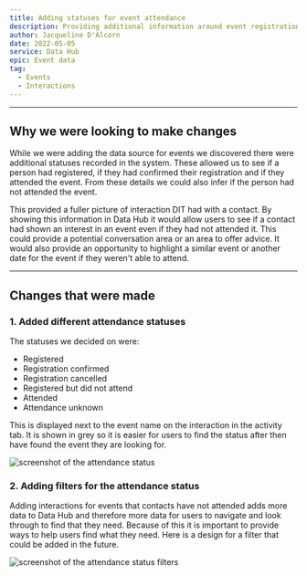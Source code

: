 ```yaml
---
title: Adding statuses for event attendance  
description: Providing additional information around event registration and attendance so users in contact with Companies have a fuller picture of the contact's interest.
author: Jacqueline D'Alcorn
date: 2022-05-05
service: Data Hub
epic: Event data  
tag:
  - Events
  - Interactions
---
```


***
## Why we were looking to make changes
While we were adding the data source for events we discovered there were additional statuses recorded in the system. These allowed us to see if a person had registered, if they had confirmed their registration and if they attended the event. From these details we could also infer if the person had not attended the event.

This provided a fuller picture of interaction DIT had with a contact. By showing this information in Data Hub it would allow users to see if a contact had shown an interest in an event even if they had not attended it. This could provide a potential conversation area or an area to offer advice. It would also provide an opportunity to highlight a similar event or another date for the event if they weren't able to attend.

***
## Changes that were made
### 1. Added different attendance statuses
The statuses we decided on were:
* Registered
* Registration confirmed
* Registration cancelled
* Registered but did not attend
* Attended
* Attendance unknown

This is displayed next to the event name on the interaction in the activity tab. It is shown in grey so it is easier for users to find the status after then have found the event they are looking for.

![screenshot of the attendance status](attendance--status.png)

### 2. Adding filters for the attendance status
Adding interactions for events that contacts have not attended adds more data to Data Hub and therefore more data for users to navigate and look through to find that they need. Because of this it is important to provide ways to help users find what they need. Here is a design for a filter that could be added in the future.  

![screenshot of the attendance status filters](attendance--status-filters.png)
